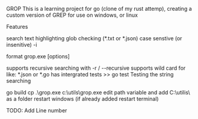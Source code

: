 GROP
This is a learning project for go (clone of my rust attemp), creating a custom version of GREP for use on windows, or linux

Features

search text highlighting
glob checking (*.txt or *.json)
case senstive (or insenitive) -i


format grop.exe [options] <query> <file>

supports recursive searching with -r / --recursive
supports wild card for <file> like: *.json or *.go
has intergrated tests >> go test 
    Testing the string searching

go build
cp .\grop.exe c:\utils\grop.exe
edit path variable and add C:\utilis\ as a folder restart windows (if already added restart terminal)

TODO: 
    Add Line number
    
